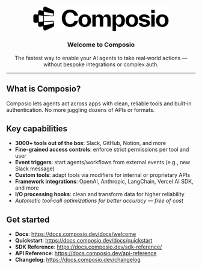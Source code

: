 <p align="center">
  <picture>
    <source media="(prefers-color-scheme: dark)" srcset="./Composio Logo.svg" />
    <source media="(prefers-color-scheme: light)" srcset="./Composio Logo Dark.svg" />
    <img alt="Composio logo" src="./Composio Logo.svg" width="360" />
  </picture>
</p>

<h3 align="center">Welcome to Composio</h3>

<p align="center">
  The fastest way to enable your AI agents to take real‑world actions — without bespoke integrations or complex auth.
</p>

---

## What is Composio?

Composio lets agents act across apps with clean, reliable tools and built‑in authentication. No more juggling dozens of APIs or formats.

## Key capabilities

- **3000+ tools out of the box**: Slack, GitHub, Notion, and more
- **Fine‑grained access controls**: enforce strict permissions per tool and user
- **Event triggers**: start agents/workflows from external events (e.g., new Slack message)
- **Custom tools**: adapt tools via modifiers for internal or proprietary APIs
- **Framework integrations**: OpenAI, Anthropic, LangChain, Vercel AI SDK, and more
- **I/O processing hooks**: clean and transform data for higher reliability
- _Automatic tool‑call optimizations for better accuracy — free of cost_

## Get started

- **Docs**: https://docs.composio.dev/docs/welcome
- **Quickstart**: https://docs.composio.dev/docs/quickstart
- **SDK Reference**: https://docs.composio.dev/sdk-reference/
- **API Reference**: https://docs.composio.dev/api-reference
- **Changelog**: https://docs.composio.dev/changelog

